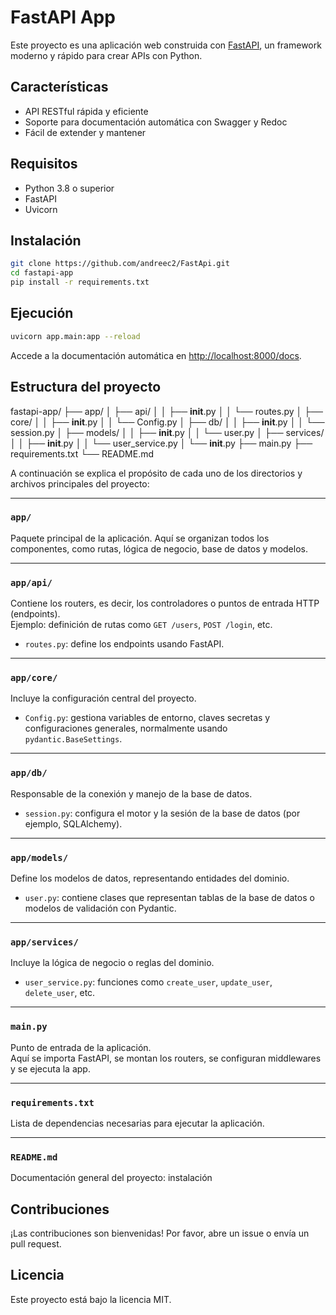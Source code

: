 
# FastAPI App

Este proyecto es una aplicación web construida con [FastAPI](https://fastapi.tiangolo.com/), un framework moderno y rápido para crear APIs con Python.

## Características

- API RESTful rápida y eficiente
- Soporte para documentación automática con Swagger y Redoc
- Fácil de extender y mantener

## Requisitos

- Python 3.8 o superior
- FastAPI
- Uvicorn

## Instalación

```bash
git clone https://github.com/andreec2/FastApi.git
cd fastapi-app
pip install -r requirements.txt
```

## Ejecución

```bash
uvicorn app.main:app --reload
```

Accede a la documentación automática en [http://localhost:8000/docs](http://localhost:8000/docs).

## Estructura del proyecto

fastapi-app/
├── app/
│   ├── api/
│   │   ├── __init__.py
│   │   └── routes.py
│   ├── core/
│   │   ├── __init__.py
│   │   └── Config.py
│   ├── db/
│   │   ├── __init__.py
│   │   └── session.py
│   ├── models/
│   │   ├── __init__.py
│   │   └── user.py
│   ├── services/
│   │   ├── __init__.py
│   │   └── user_service.py
│   └── __init__.py
├── main.py
├── requirements.txt
└── README.md


A continuación se explica el propósito de cada uno de los directorios y archivos principales del proyecto:

---

### `app/`
Paquete principal de la aplicación. Aquí se organizan todos los componentes, como rutas, lógica de negocio, base de datos y modelos.

---

### `app/api/`
Contiene los routers, es decir, los controladores o puntos de entrada HTTP (endpoints).  
Ejemplo: definición de rutas como `GET /users`, `POST /login`, etc.

- `routes.py`: define los endpoints usando FastAPI.

---

### `app/core/`
Incluye la configuración central del proyecto.

- `Config.py`: gestiona variables de entorno, claves secretas y configuraciones generales, normalmente usando `pydantic.BaseSettings`.

---

### `app/db/`
Responsable de la conexión y manejo de la base de datos.

- `session.py`: configura el motor y la sesión de la base de datos (por ejemplo, SQLAlchemy).

---

### `app/models/`
Define los modelos de datos, representando entidades del dominio.

- `user.py`: contiene clases que representan tablas de la base de datos o modelos de validación con Pydantic.

---

### `app/services/`
Incluye la lógica de negocio o reglas del dominio.

- `user_service.py`: funciones como `create_user`, `update_user`, `delete_user`, etc.

---

### `main.py`
Punto de entrada de la aplicación.  
Aquí se importa FastAPI, se montan los routers, se configuran middlewares y se ejecuta la app.

---

### `requirements.txt`
Lista de dependencias necesarias para ejecutar la aplicación.

---

### `README.md`
Documentación general del proyecto: instalación


## Contribuciones

¡Las contribuciones son bienvenidas! Por favor, abre un issue o envía un pull request.

## Licencia

Este proyecto está bajo la licencia MIT.
